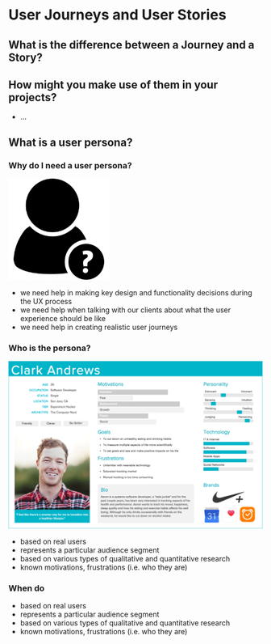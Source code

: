 # User Journeys and User Stories

## What is the difference between a Journey and a Story?


## How might you make use of them in your projects?

- ...

## What is a user persona?

### Why do I need a user persona?

<img width="200" src="./../images/user-journey-persona-unknown.jpg" />

- we need help in making key design and functionality decisions during the UX process
- we need help when talking with our clients about what the user experience should be like
- we need help in creating realistic user journeys

### Who is the persona?

<img width="auto" src="./../images/user-journey-persona-clark.png" />

- based on real users
- represents a particular audience segment
- based on various types of qualitative and quantitative research
- known motivations, frustrations (i.e. who they are)

### When do

- based on real users
- represents a particular audience segment
- based on various types of qualitative and quantitative research
- known motivations, frustrations (i.e. who they are)
